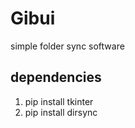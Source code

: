 # Gibui
simple folder sync software 
## dependencies
1. pip install tkinter
2. pip install dirsync 

